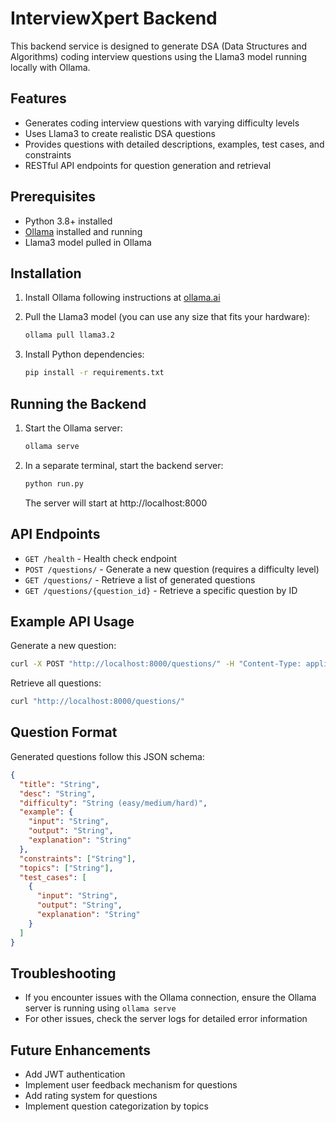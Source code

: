 # InterviewXpert Backend

This backend service is designed to generate DSA (Data Structures and Algorithms) coding interview questions using the Llama3 model running locally with Ollama.

## Features

- Generates coding interview questions with varying difficulty levels
- Uses Llama3 to create realistic DSA questions
- Provides questions with detailed descriptions, examples, test cases, and constraints
- RESTful API endpoints for question generation and retrieval

## Prerequisites

- Python 3.8+ installed
- [Ollama](https://ollama.ai/) installed and running
- Llama3 model pulled in Ollama

## Installation

1. Install Ollama following instructions at [ollama.ai](https://ollama.ai/)

2. Pull the Llama3 model (you can use any size that fits your hardware):
   ```bash
   ollama pull llama3.2
   ```

3. Install Python dependencies:
   ```bash
   pip install -r requirements.txt
   ```

## Running the Backend

1. Start the Ollama server:
   ```bash
   ollama serve
   ```

2. In a separate terminal, start the backend server:
   ```bash
   python run.py
   ```

   The server will start at http://localhost:8000

## API Endpoints

- `GET /health` - Health check endpoint
- `POST /questions/` - Generate a new question (requires a difficulty level)
- `GET /questions/` - Retrieve a list of generated questions
- `GET /questions/{question_id}` - Retrieve a specific question by ID

## Example API Usage

Generate a new question:
```bash
curl -X POST "http://localhost:8000/questions/" -H "Content-Type: application/json" -d '{"difficulty":"medium"}'
```

Retrieve all questions:
```bash
curl "http://localhost:8000/questions/"
```

## Question Format

Generated questions follow this JSON schema:
```json
{
  "title": "String",
  "desc": "String",
  "difficulty": "String (easy/medium/hard)",
  "example": {
    "input": "String",
    "output": "String",
    "explanation": "String"
  },
  "constraints": ["String"],
  "topics": ["String"],
  "test_cases": [
    {
      "input": "String",
      "output": "String",
      "explanation": "String"
    }
  ]
}
```

## Troubleshooting

- If you encounter issues with the Ollama connection, ensure the Ollama server is running using `ollama serve`
- For other issues, check the server logs for detailed error information

## Future Enhancements

- Add JWT authentication
- Implement user feedback mechanism for questions
- Add rating system for questions
- Implement question categorization by topics 